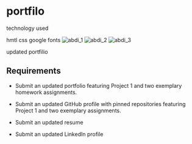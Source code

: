 #  portfilo


technology used

hmtl
css
google fonts
![abdi_1](https://user-images.githubusercontent.com/61722709/116804289-87046b80-aad2-11eb-9936-e4a6b7c71a45.png)
![abdi_2](https://user-images.githubusercontent.com/61722709/116804291-88ce2f00-aad2-11eb-8280-9facf69b93d0.png)
![abdi_3](https://user-images.githubusercontent.com/61722709/116804293-8a97f280-aad2-11eb-9242-0f5428535e4b.png)


updated portfilio

## Requirements

* Submit an updated portfolio featuring Project 1 and two exemplary homework assignments.

* Submit an updated GitHub profile with pinned repositories featuring Project 1 and two exemplary assignments.

* Submit an updated resume

* Submit an updated LinkedIn profile
